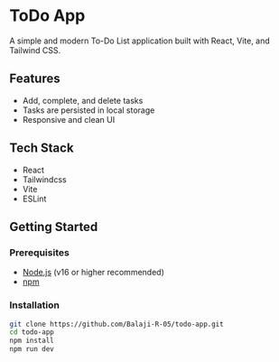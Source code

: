 # ToDo App

A simple and modern To-Do List application built with React, Vite, and Tailwind CSS.

## Features
- Add, complete, and delete tasks
- Tasks are persisted in local storage
- Responsive and clean UI

## Tech Stack

- React
- Tailwindcss
- Vite
- ESLint

## Getting Started

### Prerequisites

- [Node.js](https://nodejs.org/) (v16 or higher recommended)
- [npm](https://www.npmjs.com/)

### Installation

```sh
git clone https://github.com/Balaji-R-05/todo-app.git
cd todo-app
npm install
npm run dev
```